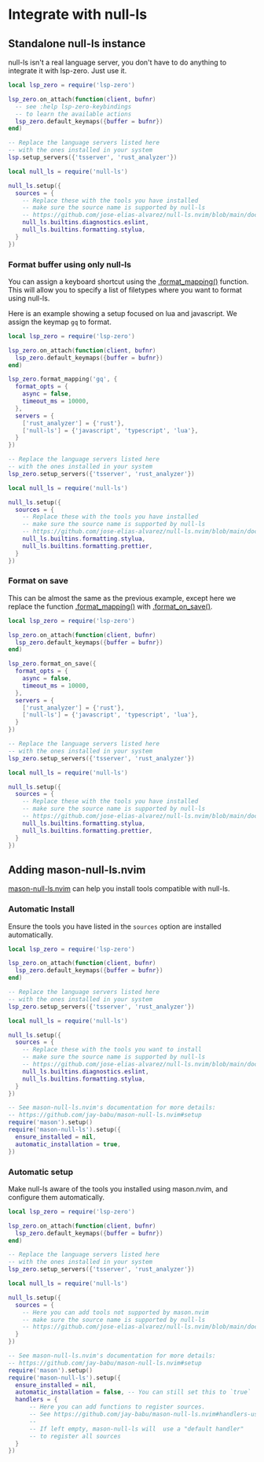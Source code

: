 # Integrate with null-ls

## Standalone null-ls instance

null-ls isn't a real language server, you don't have to do anything to integrate it with lsp-zero. Just use it.

```lua
local lsp_zero = require('lsp-zero')

lsp_zero.on_attach(function(client, bufnr)
  -- see :help lsp-zero-keybindings
  -- to learn the available actions
  lsp_zero.default_keymaps({buffer = bufnr})
end)

-- Replace the language servers listed here
-- with the ones installed in your system
lsp.setup_servers({'tsserver', 'rust_analyzer'})

local null_ls = require('null-ls')

null_ls.setup({
  sources = {
    -- Replace these with the tools you have installed
    -- make sure the source name is supported by null-ls
    -- https://github.com/jose-elias-alvarez/null-ls.nvim/blob/main/doc/BUILTINS.md
    null_ls.builtins.diagnostics.eslint,
    null_ls.builtins.formatting.stylua,
  }
})
```

### Format buffer using only null-ls

You can assign a keyboard shortcut using the [.format_mapping()](https://github.com/VonHeikemen/lsp-zero.nvim/blob/dev-v3/doc/md/api-reference.md#format_mappingkey-opts) function. This will allow you to specify a list of filetypes where you want to format using null-ls. 

Here is an example showing a setup focused on lua and javascript. We assign the keymap `gq` to format.

```lua
local lsp_zero = require('lsp-zero')

lsp_zero.on_attach(function(client, bufnr)
  lsp_zero.default_keymaps({buffer = bufnr})
end)

lsp_zero.format_mapping('gq', {
  format_opts = {
    async = false,
    timeout_ms = 10000,
  },
  servers = {
    ['rust_analyzer'] = {'rust'},
    ['null-ls'] = {'javascript', 'typescript', 'lua'},
  }
})

-- Replace the language servers listed here
-- with the ones installed in your system
lsp_zero.setup_servers({'tsserver', 'rust_analyzer'})

local null_ls = require('null-ls')

null_ls.setup({
  sources = {
    -- Replace these with the tools you have installed
    -- make sure the source name is supported by null-ls
    -- https://github.com/jose-elias-alvarez/null-ls.nvim/blob/main/doc/BUILTINS.md
    null_ls.builtins.formatting.stylua,
    null_ls.builtins.formatting.prettier,
  }
})
```

### Format on save

This can be almost the same as the previous example, except here we replace the function [.format_mapping()](https://github.com/VonHeikemen/lsp-zero.nvim/blob/dev-v3/doc/md/api-reference.md#format_mappingkey-opts) with [.format_on_save()](https://github.com/VonHeikemen/lsp-zero.nvim/blob/dev-v3/doc/md/api-reference.md#format_on_save-opts).

```lua
local lsp_zero = require('lsp-zero')

lsp_zero.on_attach(function(client, bufnr)
  lsp_zero.default_keymaps({buffer = bufnr})
end)

lsp_zero.format_on_save({
  format_opts = {
    async = false,
    timeout_ms = 10000,
  },
  servers = {
    ['rust_analyzer'] = {'rust'},
    ['null-ls'] = {'javascript', 'typescript', 'lua'},
  }
})

-- Replace the language servers listed here
-- with the ones installed in your system
lsp_zero.setup_servers({'tsserver', 'rust_analyzer'})

local null_ls = require('null-ls')

null_ls.setup({
  sources = {
    -- Replace these with the tools you have installed
    -- make sure the source name is supported by null-ls
    -- https://github.com/jose-elias-alvarez/null-ls.nvim/blob/main/doc/BUILTINS.md
    null_ls.builtins.formatting.stylua,
    null_ls.builtins.formatting.prettier,
  }
})
```

## Adding mason-null-ls.nvim

[mason-null-ls.nvim](https://github.com/jay-babu/mason-null-ls.nvim) can help you install tools compatible with null-ls.

### Automatic Install

Ensure the tools you have listed in the `sources` option are installed automatically.

```lua
local lsp_zero = require('lsp-zero')

lsp_zero.on_attach(function(client, bufnr)
  lsp_zero.default_keymaps({buffer = bufnr})
end)

-- Replace the language servers listed here
-- with the ones installed in your system
lsp_zero.setup_servers({'tsserver', 'rust_analyzer'})

local null_ls = require('null-ls')

null_ls.setup({
  sources = {
    -- Replace these with the tools you want to install
    -- make sure the source name is supported by null-ls
    -- https://github.com/jose-elias-alvarez/null-ls.nvim/blob/main/doc/BUILTINS.md
    null_ls.builtins.diagnostics.eslint,
    null_ls.builtins.formatting.stylua,
  }
})

-- See mason-null-ls.nvim's documentation for more details:
-- https://github.com/jay-babu/mason-null-ls.nvim#setup
require('mason').setup()
require('mason-null-ls').setup({
  ensure_installed = nil,
  automatic_installation = true,
})
```

### Automatic setup

Make null-ls aware of the tools you installed using mason.nvim, and configure them automatically.

```lua
local lsp_zero = require('lsp-zero')

lsp_zero.on_attach(function(client, bufnr)
  lsp_zero.default_keymaps({buffer = bufnr})
end)

-- Replace the language servers listed here
-- with the ones installed in your system
lsp_zero.setup_servers({'tsserver', 'rust_analyzer'})

local null_ls = require('null-ls')

null_ls.setup({
  sources = {
    -- Here you can add tools not supported by mason.nvim
    -- make sure the source name is supported by null-ls
    -- https://github.com/jose-elias-alvarez/null-ls.nvim/blob/main/doc/BUILTINS.md
  }
})

-- See mason-null-ls.nvim's documentation for more details:
-- https://github.com/jay-babu/mason-null-ls.nvim#setup
require('mason').setup()
require('mason-null-ls').setup({
  ensure_installed = nil,
  automatic_installation = false, -- You can still set this to `true`
  handlers = {
      -- Here you can add functions to register sources.
      -- See https://github.com/jay-babu/mason-null-ls.nvim#handlers-usage
      --
      -- If left empty, mason-null-ls will  use a "default handler"
      -- to register all sources
  }
})
```


